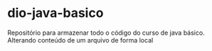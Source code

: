 # dio-java-basico
Repositório para armazenar todo o código do curso de java básico.
Alterando conteúdo de um arquivo de forma local
